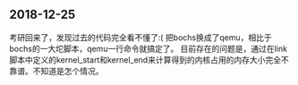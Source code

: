 ## 2018-12-25
考研回来了，发现过去的代码完全看不懂了:( 
把bochs换成了qemu，相比于bochs的一大坨脚本，qemu一行命令就搞定了。
目前存在的问题是，通过在link脚本中定义的kernel_start和kernel_end来计算得到的内核占用的内存大小完全不靠谱。不知道是怎个情况。

